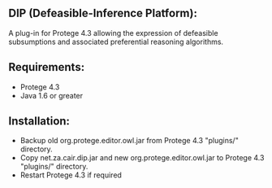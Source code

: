 DIP (Defeasible-Inference Platform):
-------------------------------------------------

A plug-in for Protege 4.3 allowing the expression of defeasible subsumptions and associated preferential reasoning algorithms.

Requirements:
--------------------

- Protege 4.3
- Java 1.6 or greater

Installation:
----------------

- Backup old org.protege.editor.owl.jar from Protege 4.3 "plugins/" directory.
- Copy net.za.cair.dip.jar and new org.protege.editor.owl.jar to Protege 4.3 "plugins/" directory.
- Restart Protege 4.3 if required


